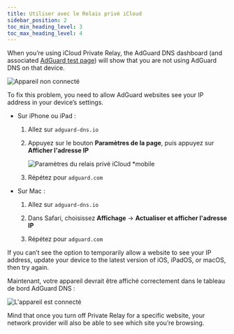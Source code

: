 ```yaml
---
title: Utiliser avec le Relais privé iCloud
sidebar_position: 2
toc_min_heading_level: 3
toc_max_heading_level: 4
---
```


When you’re using iCloud Private Relay, the AdGuard DNS dashboard (and associated [AdGuard test page](https://adguard.com/test.html)) will show that you are not using AdGuard DNS on that device.

![Appareil non connecté](https://cdn.adtidy.org/content/kb/dns/private/solving_problems/icloud_private_relay/device-not-connected.jpeg)

To fix this problem, you need to allow AdGuard websites see your IP address in your device’s settings.

- Sur iPhone ou iPad :

    1. Allez sur `adguard-dns.io`

    1. Appuyez sur le bouton **Paramètres de la page**, puis appuyez sur **Afficher l'adresse IP**

        ![Paramètres du relais privé iCloud *mobile](https://cdn.adtidy.org/content/kb/dns/private/solving_problems/icloud_private_relay/icloudpr.jpg)

    1. Répétez pour `adguard.com`

- Sur Mac :

    1. Allez sur `adguard-dns.io`

    1. Dans Safari, choisissez **Affichage** → **Actualiser et afficher l'adresse IP**

    1. Répétez pour `adguard.com`

If you can’t see the option to temporarily allow a website to see your IP address, update your device to the latest version of iOS, iPadOS, or macOS, then try again.

Maintenant, votre appareil devrait être affiché correctement dans le tableau de bord AdGuard DNS :

![L'appareil est connecté](https://cdn.adtidy.org/content/kb/dns/private/solving_problems/icloud_private_relay/device-connected.jpeg)

Mind that once you turn off Private Relay for a specific website, your network provider will also be able to see which site you’re browsing.
